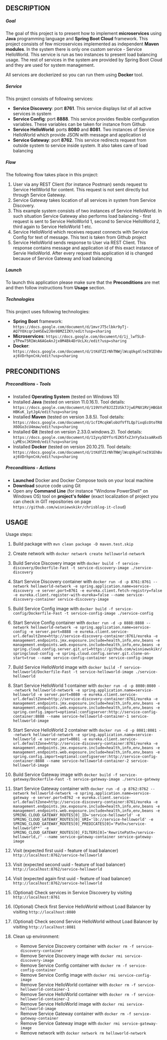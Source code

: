 DESCRIPTION
-----------

##### Goal
The goal of this project is to present how to implement **microservices** using **Java** programming language and **Spring Boot Cloud** framework. This project consists of few microservices implemented as independent **Maven modules**. In the system there is only one custom service - Service HelloWorld. This service is run as two instances to present load balancing usage. The rest of services in the system are provided by Spring Boot Cloud and they are used for system management.

All services are dockerized so you can run them using **Docker** tool. 

##### Service
This project consists of following services:
* **Service Discovery**: port **8761**. This service displays list of all active services in system
* **Service Config**: port **8888**. This service provides flexible configuration variables. These variables can be taken for instance from Github
* **Service HelloWorld**: ports **8080** and **8081**. Two instances of Service HelloWorld which provide JSON with message and application id
* **Service Gateway**: port **8762**. This service redirects request from outside system to service inside system. It also takes care of load balancing

##### Flow
The following flow takes place in this project:
1. User via any REST Client (for instance Postman) sends request to Service HellWorld for content. This request is not sent directly but through Service Gateway. 
1. Service Gateway takes location of all services in system from Service Discovery.
1. This example system consists of two instances of Service HelloWorld. In such situation Service Gateway also performs load balancing - first request is sent to Service HelloWorld 1,
second to Service HelloWorld 2, third again to Service HelloWorld 1 etc. 
1. Service HelloWorld which receives request connects with Service Config for text of message. This text is taken from Github project
1. Service HelloWorld sends response to User via REST Client. This response contains message and application id of this exact instance of Servie HelloWorld. 
After every request this application id is changed because of Service Gateway and load balancing

##### Launch
To launch this application please make sure that the **Preconditions** are met and then follow instructions from **Usage** section.

##### Technologies
This project uses following technologies:
* **Spring Boot** framework: `https://docs.google.com/document/d/1mvrJT5clbkr9yTj-AQ7YOXcqr2eHSEw2J8n9BMZIZKY/edit?usp=sharing`
* **Microservices**: `https://docs.google.com/document/d/1j_lwf5L0-yTPew75RIWcA6AGeAnJjx0M4Bk4DrUcLXc/edit?usp=sharing`
* **Docker**: `https://docs.google.com/document/d/1tKdfZIrNhTNWjlWcqUkg4lteI91EhBvaj6VDrhpnCnk/edit?usp=sharing`


PRECONDITIONS
-------------

##### Preconditions - Tools
* Installed **Operating System** (tested on Windows 10)
* Installed **Java** (tested on version 11.0.16.1). Tool details: `https://docs.google.com/document/d/119VYxF8JIZIUSk7JjwEPNX1RVjHBGbXHBKuK_1ytJg4/edit?usp=sharing`
* Installed **Maven** (tested on version 3.8.5). Tool details: `https://docs.google.com/document/d/1cfIMcqkWlobUfVfTLQp7ixqEcOtoTR8X6OGo3cU4maw/edit?usp=sharing`
* Installed **Git** (tested on version 2.33.0.windows.2). Tool details: `https://docs.google.com/document/d/1Iyxy5DYfsrEZK5fxZJnYy5a1saARxd5LyMEscJKSHn0/edit?usp=sharing`
* Installed **Docker** (tested on version 20.10.21). Tool details: `https://docs.google.com/document/d/1tKdfZIrNhTNWjlWcqUkg4lteI91EhBvaj6VDrhpnCnk/edit?usp=sharing`

##### Preconditions - Actions
* **Launched** Docker and Docker Compose tools on your local machine
* **Download** source code using Git 
* Open any **Command Line** (for instance "Windonw PowerShell" on Windows OS) tool on **project's folder** (exact localization of project you can check in GIT repositories on page `https://github.com/wisniewskikr/chrisblog-it-cloud`)


USAGE
-----

Usage steps:
1. Build package with `mvn clean package -D maven.test.skip`
1. Create network with `docker network create helloworld-network`
1. Build Service Discovery image with `docker build -f service-discovery/Dockerfile-Fast -t service-discovery-image ./service-discovery`
1. Start Service Discovery container with `docker run -d -p 8761:8761 --network helloworld-network -e spring.application.name=service-discovery -e server.port=8761 -e eureka.client.fetch-registry=false -e eureka.client.register-with-eureka=false --name service-discovery-container service-discovery-image`
1. Build Service Config image with `docker build -f service-config/Dockerfile-Fast -t service-config-image ./service-config`
1. Start Service Config container with `docker run -d -p 8888:8888 --network helloworld-network -e spring.application.name=service-config -e server.port=8888 -e eureka.client.service-url.defaultZone=http://service-discovery-container:8761/eureka -e management.endpoints.jmx.exposure.include=health,info,env,beans -e management.endpoints.web.exposure.include=health,info,env,beans -e spring.cloud.config.server.git.uri=https://github.com/wisniewskikr/springcloud-config -e spring.cloud.config.server.git.clone-on-start=true --name service-config-container service-config-image`
1. Build Service HelloWorld image with `docker build -f service-helloworld/Dockerfile-Fast -t service-helloworld-image ./service-helloworld`
1. Start Service HelloWorld 1 container with `docker run -d -p 8080:8080 --network helloworld-network -e spring.application.name=service-helloworld -e server.port=8080 -e eureka.client.service-url.defaultZone=http://service-discovery-container:8761/eureka -e management.endpoints.jmx.exposure.include=health,info,env,beans -e management.endpoints.web.exposure.include=health,info,env,beans -e spring.config.import=optional:configserver:http://service-config-container:8888 --name service-helloworld-container-1 service-helloworld-image`
1. Start Service HelloWorld 2 container with `docker run -d -p 8081:8081 --network helloworld-network -e spring.application.name=service-helloworld -e server.port=8081 -e eureka.client.service-url.defaultZone=http://service-discovery-container:8761/eureka -e management.endpoints.jmx.exposure.include=health,info,env,beans -e management.endpoints.web.exposure.include=health,info,env,beans -e spring.config.import=optional:configserver:http://service-config-container:8888 --name service-helloworld-container-2 service-helloworld-image`
1. Build Service Gateway image with `docker build -f service-gateway/Dockerfile-Fast -t service-gateway-image ./service-gateway`
1. Start Service Gateway container with `docker run -d -p 8762:8762 --network helloworld-network -e spring.application.name=service-gateway -e server.port=8762 -e eureka.client.service-url.defaultZone=http://service-discovery-container:8761/eureka -e management.endpoints.jmx.exposure.include=health,info,env,beans -e management.endpoints.web.exposure.include=health,info,env,beans -e SPRING_CLOUD_GATEWAY_ROUTES[0]_ID='service-helloworld' -e SPRING_CLOUD_GATEWAY_ROUTES[0]_URI='lb://service-helloworld' -e SPRING_CLOUD_GATEWAY_ROUTES[0]_PREDICATES[0]='Path=/service-helloworld**' -e SPRING_CLOUD_GATEWAY_ROUTES[0]_FILTERS[0]='RewritePath=/service-helloworld,/' --name service-gateway-container service-gateway-image`
1. Visit (expected first uuid - feature of load balancer) `http://localhost:8762/service-helloworld`
1. Visit (expected second uuid - feature of load balancer) `http://localhost:8762/service-helloworld`
1. Visit (expected again first uuid - feature of load balancer) `http://localhost:8762/service-helloworld`
1. (Optional) Check services in Service Discovery by visiting `http://localhost:8761`
1. (Optional) Check first Service HelloWorld without Load Balancer by visiting `http://localhost:8080`  
1. (Optional) Check second Service HelloWorld without Load Balancer by visiting `http://localhost:8081` 
1. Clean up environment:

    * Remove Service Discovery container with `docker rm -f service-discovery-container`
    * Remove Service Discovery image with `docker rmi service-discovery-image`
    * Remove Service Config container with `docker rm -f service-config-container`
    * Remove Service Config image with `docker rmi service-config-image`
    * Remove Service HelloWorld container with `docker rm -f service-helloworld-container-1`
    * Remove Service HelloWorld container with `docker rm -f service-helloworld-container-2`
    * Remove Service HelloWorld image with `docker rmi service-helloworld-image`
    * Remove Service Gateway container with `docker rm -f service-gateway-container`
    * Remove Service Gateway image with `docker rmi service-gateway-image`
    * Remove network with `docker network rm helloworld-network`